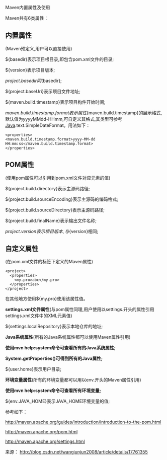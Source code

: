 Maven内置属性及使用

Maven共有6类属性：

## **内置属性**

(Maven预定义,用户可以直接使用)

${basedir}表示项目根目录,即包含pom.xml文件的目录;

${version}表示项目版本;

${project.basedir}同${basedir};

${project.baseUri}表示项目文件地址;

${maven.build.timestamp}表示项目构件开始时间;

${maven.build.timestamp.format}表示属性${maven.build.timestamp}的展示格式,默认值为yyyyMMdd-HHmm,可自定义其格式,其类型可参考[Java](http://lib.csdn.net/base/17).text.SimpleDateFormat。用法如下：

```
<properties>
<maven.build.timestamp.format>yyyy-MM-dd HH:mm:ss</maven.build.timestamp.format>
</properties>
```

## **POM属性**

(使用pom属性可以引用到pom.xml文件对应元素的值)

${project.build.directory}表示主源码路径;

${project.build.sourceEncoding}表示主源码的编码格式;

${project.build.sourceDirectory}表示主源码路径;

${project.build.finalName}表示输出文件名称;

${project.version}表示项目版本,与${version}相同;

 

## **自定义属性**

(在pom.xml文件的<properties>标签下定义的Maven属性)

```
<project>
  <properties>
    <my.pro>abc</my.pro>
  </properties>
</project>
```

在其他地方使用${my.pro}使用该属性值。

 

**settings.xml文件属性**(与pom属性同理,用户使用以settings.开头的属性引用settings.xml文件中的XML元素值)

${settings.localRepository}表示本地仓库的地址;

 

**Java系统属性**(所有的Java系统属性都可以使用Maven属性引用)

**使用mvn help:system命令可查看所有的Java系统属性;**

**System.getProperties()可得到所有的Java属性;**

${user.home}表示用户目录;

 

**环境变量属性**(所有的环境变量都可以用以env.开头的Maven属性引用)

**使用mvn help:system命令可查看所有环境变量;**

${env.JAVA_HOME}表示JAVA_HOME环境变量的值;

 

参考如下：

<http://maven.apache.org/guides/introduction/introduction-to-the-pom.html>

<http://maven.apache.org/pom.html>

<http://maven.apache.org/settings.html>

来源： <http://blog.csdn.net/wangjunjun2008/article/details/17761355>